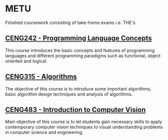 # METU
Finished coursework consisting of take-home exams i.e. THE's

## [CENG242 - Programming Language Concepts](https://github.com/idilsulo/METU/tree/master/CENG242)
This course introduces the basic concepts and features of programming languages and different programming paradigms such as functional, object oriented and logical.

## [CENG315 - Algorithms](https://github.com/idilsulo/METU/tree/master/CENG315)
The objective of this course is to introduce some important algorithms, basic algorithm design techniques and analysis of algorithms.

## [CENG483 - Introduction to Computer Vision](https://github.com/idilsulo/METU/tree/master/CENG483)
Main objective of this course is to let students gain necessary skills to apply contemporary computer vision techniques to visual understanding problems in computer science and engineering.
